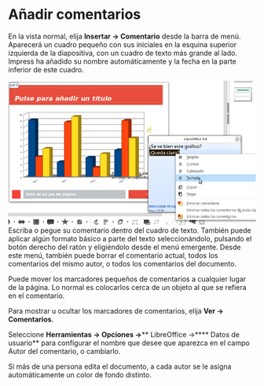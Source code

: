
# Añadir comentarios

En la vista normal, elija **Insertar → Comentario** desde la barra de menú. Aparecerá un cuadro pequeño con sus iniciales en la esquina superior izquierda de la diapositiva, con un cuadro de texto más grande al lado. Impress ha añadido su nombre automáticamente y la fecha en la parte inferior de este cuadro.

![](img/Seleccion_405.png)
Escriba o pegue su comentario dentro del cuadro de texto. También puede aplicar algún formato básico a parte del texto seleccionándolo, pulsando el botón derecho del ratón y eligiéndolo desde el menú emergente. Desde este menú, también puede borrar el comentario actual, todos los comentarios del mismo autor, o todos los comentarios del documento.

Puede mover los marcadores pequeños de comentarios a cualquier lugar de la página. Lo normal es colocarlos cerca de un objeto al que se refiera en el comentario.

Para mostrar u ocultar los marcadores de comentarios, elija **Ver → Comentarios**.

Seleccione **Herramientas → Opciones →**** LibreOffice →**** Datos de usuario** para configurar el nombre que desee que aparezca en el campo Autor del comentario, o cambiarlo.

Si más de una persona edita el documento, a cada autor se le asigna automáticamente un color de fondo distinto.

